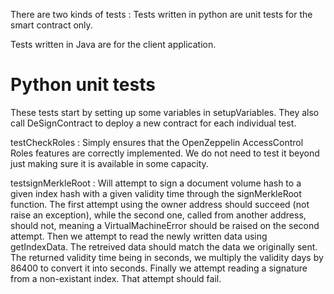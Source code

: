 There are two kinds of tests :
Tests written in python are unit tests for the smart contract only.

Tests written in Java are for the client application.

# Python unit tests

These tests start by setting up some variables in setupVariables.
They also call DeSignContract to deploy a new contract for each individual test.

testCheckRoles : 
Simply ensures that the OpenZeppelin AccessControl Roles features are correctly implemented. We do not need to test it beyond just making sure it is available in some capacity.

testsignMerkleRoot : 
Will attempt to sign a document volume hash to a given index hash with a given validity time through the signMerkleRoot function.
The first attempt using the owner address should succeed (not raise an exception), while the second one, called from another address, should not, meaning a VirtualMachineError should be raised on the second attempt.
Then we attempt to read the newly written data using getIndexData. The retreived data should match the data we originally sent. The returned validity time being in seconds, we multiply the validity days by 86400 to convert it into seconds.
Finally we attempt reading a signature from a non-existant index. That attempt should fail.